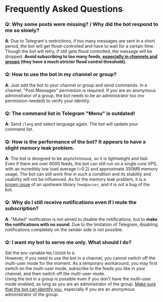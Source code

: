 # Frequently Asked Questions

### **Q**: Why some posts were missing? / Why did the bot respond to me so slowly?

**A**: Due to Telegram's restrictions, if too many messages are sent in a short period, the bot will get flood-controlled and have to wait for a certain time. Though the bot will retry, if still gets flood controlled, the message will be dropped. **Avoid subscribing to too many feeds, <u>especially in channels and groups</u> (they have a much stricter flood control threshold).**

### **Q**: How to use the bot in my channel or group?

**A**: Just add the bot to your channel or group and send commands. In a channel, "Post Messages" permission is required. If you are an anonymous administrator of a group, the bot needs to be an administrator too (no permission needed) to verify your identity.

### **Q**: The command list in Telegram "Menu" is outdated!

**A**: Send `/lang` and select language again. The bot will update your command list.

### **Q**: How is the performance of the bot? It appears to have a slight memory leak problem.

**A**: The bot is designed to be asynchronous, so it is lightweight and fast. Even if there are over 6000 feeds, the bot can still run on a single core VPS, with an incredibly low load average (~0.2) and approximate 350MB memory usage. The bot can still work fine in such a condition and its stability and usability will not be influenced. As for the memory leak problem, it is a [known issue](https://github.com/kurtmckee/feedparser/issues/287) of an upstream library `feedparser`, and it is not a bug of the bot.

### **Q**: Why do I still receive notifications even if I mute the subscription?

**A**: "Muted" notification is not aimed to disable the notifications, but to **make the notifications with no sound**. Due to the limitation of Telegram, disabling notifications completely on the sender side is not possible.

### **Q**: I want my bot to serve me only. What should I do?

Set the env variable `MULTIUSER` to `0`.  
However, if you need to use the bot in a channel, you cannot switch off the multi-user mode for the moment. As a temporary workaround, you may first switch on the multi-user mode, subscribe to the feeds you like in your channel, and then switch off the multi-user mode.    
Using the bot in a group is possible even if you don't have the multi-user mode enabled, as long as you are an administrator of the group. [Make sure that the bot can identify you](FAQ.md#q-how-to-use-the-bot-in-my-channel-or-group), especially if you are an anonymous administrator of the group.
